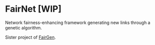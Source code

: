 # FairNet [WIP]
Network fairness-enhancing framework generating new links through a genetic algorithm. 

Sister project of [FairGen](https://github.com/FedericoMz/FairGen).
